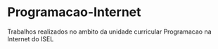 # Programacao-Internet
Trabalhos realizados no ambito da unidade curricular Programacao na Internet do ISEL

